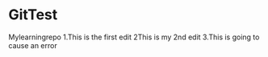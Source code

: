 # GitTest
Mylearningrepo
1.This is the first edit
2This is my 2nd edit
3.This is going to cause an error
